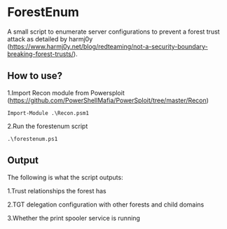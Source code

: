 # ForestEnum
A small script to enumerate server configurations to prevent a forest trust attack as detailed by harmj0y (https://www.harmj0y.net/blog/redteaming/not-a-security-boundary-breaking-forest-trusts/).

## How to use?
1.Import Recon module from Powersploit (https://github.com/PowerShellMafia/PowerSploit/tree/master/Recon)

    Import-Module .\Recon.psm1
  
2.Run the forestenum script

    .\forestenum.ps1

## Output
The following is what the script outputs:

1.Trust relationships the forest has

2.TGT delegation configuration with other forests and child domains

3.Whether the print spooler service is running

